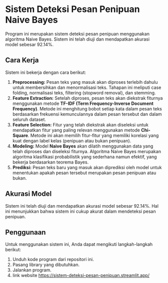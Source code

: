 # Sistem Deteksi Pesan Penipuan Naive Bayes

Program ini merupakan sistem deteksi pesan penipuan menggunakan algoritma Naive Bayes. Sistem ini telah diuji dan mendapatkan akurasi model sebesar 92.14%.

## Cara Kerja

Sistem ini bekerja dengan cara berikut:

1. **Preprocessing:** Pesan teks yang masuk akan diproses terlebih dahulu untuk membersihkan dan menormalisasi teks. Tahapan ini meliputi case folding, normalisasi teks, filtering (stopword removal), dan stemming.
2. **Feature Extraction:** Setelah diproses, pesan teks akan diekstrak fiturnya menggunakan metode **TF-IDF (Term Frequency-Inverse Document Frequency)**. Metode ini menghitung bobot setiap kata dalam pesan teks berdasarkan frekuensi kemunculannya dalam pesan tersebut dan dalam seluruh dataset. 
3. **Feature Selection:** Fitur yang telah diekstrak akan diseleksi untuk mendapatkan fitur yang paling relevan menggunakan metode **Chi-Square**. Metode ini akan memilih fitur-fitur yang memiliki korelasi yang kuat dengan label kelas (penipuan atau bukan penipuan).
4. **Modeling:** Model **Naive Bayes** akan dilatih menggunakan data yang telah diproses dan diseleksi fiturnya. Algoritma Naive Bayes merupakan algoritma klasifikasi probabilistik yang sederhana namun efektif, yang bekerja berdasarkan teorema Bayes.
5. **Prediksi:** Pesan teks baru yang masuk akan diprediksi oleh model untuk menentukan apakah pesan tersebut merupakan pesan penipuan atau bukan.

## Akurasi Model

Sistem ini telah diuji dan mendapatkan akurasi model sebesar 92.14%. Hal ini menunjukkan bahwa sistem ini cukup akurat dalam mendeteksi pesan penipuan.

## Penggunaan

Untuk menggunakan sistem ini, Anda dapat mengikuti langkah-langkah berikut:

1. Unduh kode program dari repositori ini.
2. Pasang library yang dibutuhkan.
3. Jalankan program.
4. link website https://sistem-deteksi-pesan-penipuan.streamlit.app/
